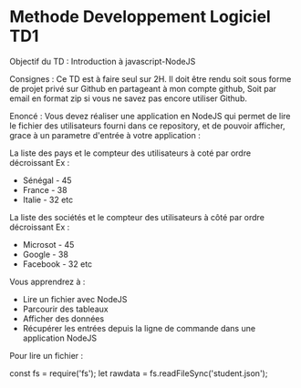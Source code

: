 # Methode Developpement Logiciel TD1

Objectif du TD : Introduction à javascript-NodeJS

Consignes : Ce TD est à faire seul sur 2H. Il doit être rendu soit sous forme de projet privé sur Github en partageant à mon compte github, Soit par email en format zip si vous ne savez pas encore utiliser Github.

Enoncé : Vous devez réaliser une application en NodeJS qui permet de lire le fichier des utilisateurs fourni dans ce repository, et de pouvoir afficher, grace à un parametre d'entrée à votre application :

La liste des pays et le compteur des utilisateurs à coté par ordre décroissant Ex :

- Sénégal - 45
- France - 38
- Italie - 32 etc

La liste des sociétés et le compteur des utilisateurs à côté par ordre décroissant Ex :

- Microsot - 45
- Google - 38
- Facebook - 32 etc

Vous apprendrez à :

- Lire un fichier avec NodeJS
- Parcourir des tableaux
- Afficher des données
- Récupérer les entrées depuis la ligne de commande dans une application NodeJS

Pour lire un fichier :

const fs = require('fs'); let rawdata = fs.readFileSync('student.json');
